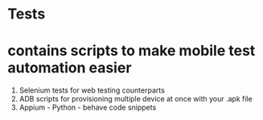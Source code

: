 # Tests
# contains scripts to make mobile test automation easier
1. Selenium tests for web testing counterparts
2. ADB scripts for provisioning multiple device at once with your .apk file
3. Appium - Python - behave code snippets
